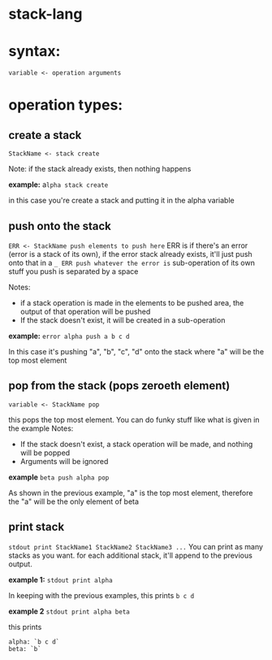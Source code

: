 # stack-lang
# syntax:
`variable <- operation arguments`

# operation types:
## create a stack
`StackName <- stack create`

Note: if the stack already exists, then nothing happens

**example:**
a`lpha stack create`

in this case you're create a stack and putting it in the alpha variable

## push onto the stack
`ERR <- StackName push elements to push here`
ERR is if there's an error (error is a stack of its own), if the error stack already exists, it'll just push onto that in a `_ ERR push whatever the error is` sub-operation of its own
stuff you push is separated by a space 

Notes:
* if a stack operation is made in the elements to be pushed area, the output of that operation will be pushed
* If the stack doesn't exist, it will be created in a sub-operation

**example:**
`error alpha push a b c d`

In this case it's pushing "a", "b", "c", "d" onto the stack where "a" will be the top most element

## pop from the stack (pops zeroeth element)
`variable <- StackName pop`

this pops the top most element. You can do funky stuff like what is given in the example
Notes:
* If the stack doesn't exist, a stack operation will be made, and nothing will be popped
* Arguments will be ignored

**example**
`beta push alpha pop`

As shown in the previous example, "a" is the top most element, therefore the "a" will be the only element of beta

## print stack
`stdout print StackName1 StackName2 StackName3 ...`
You can print as many stacks as you want. for each additional stack, it'll append to the previous output. 

**example 1:**
`stdout print alpha`

In keeping with the previous examples, this prints `b c d`

**example 2**
`stdout print alpha beta`

this prints
```
alpha: `b c d`
beta: `b`
```
